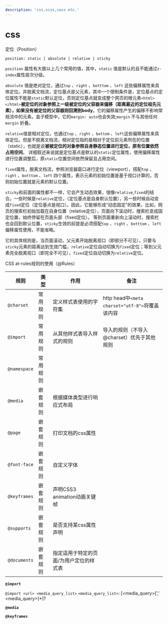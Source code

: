 ```yaml
---
description: 'css,scss,sass etc.'
---
```


# css

定位（Position）

`position: static | absolute | relative | sticky`

`position` 属性有大致以上几个常用的值，其中，`static` 值是默认的且不能通过`z-index`属性层次分级。

`absolute` 值是绝对定位，通过`top` 、`right` 、`botttom` 、`left` 这些偏移属性来具体定位。并脱离文档流，定位基点是父元素，其中一个限制条件是，定位基点的定位属性不能是`static`默认定位，否则定位基点就变成整个网页的根元素`<html></html>`**被定位的对象参照上一级被定位的父容器来偏移（距离最近的定位祖先元素），如果没有被定位的父容器则回溯到body**。它的偏移属性产生的偏移不影响常规流中的元素。盒子模型中，它的`margin: auto`也会失效;`margin` 不与其他任何`margin` 折叠。

`relative`值是相对定位，也通过`top` 、`right` 、`bottom` 、`left`这些偏移属性来具体定位。但是不脱离文档流，相对定位指的是相对于定位前元素所在的位置（static），也就是说**被被定位的对象参照自身静态位置进行定位，原有位置依然占用空间**。
详细叙述来说就是定位基点是默认的`static`定位属性，使用偏移属性进行位置调整后，原`static`位置空间依然保留且占用空间。

`fixed`属性，脱离文档流，参照浏览器窗口进行定位（viewport），搭配`top` 、`right` 、`botttom` 、`left` 四个属性，表示元素的初始位置是基于视口计算的，否则初始位置就是元素的默认位置。

`sticky`和前面的属性都不一样，它会产生动态效果，很像`relative`,`fixed`的结合。一些时候是`relative`定位，（定位基点是自身默认位置），另一些时候自动变成`fixed`定位（定位基点是视口）。因此，它能够形成“动态固定”的效果，比如，网页的搜索栏初始加载在自身位置（relative定位），页面向下滚动时，搜索栏变成固定位置，始终停留在页面头部（fixed定位）。
等到页面重新向上滚动时，搜索栏也会回到默认位置，`sticky`生效的前提是必须搭配`top` 、`right` 、`botttom` 、`left` 偏移属性使用，不能省略。

它的具体规则是，当页面滚动，父元素开始脱离视口（即部分不可见），只要与`sticky`元素的距离达到生效门槛，`relative`定位自动切换为`fixed`定位；等到父元素完全脱离视口（即完全不可见），`fixed`定位自动切换为`relative`定位。

CSS at-rules规则的使用（@Rules）

| 规则 | 类型 | 作用 | 备注 |
| ------ | ------ | ------ | ------ |
| `@charset` | 常用规则 | 定义样式表使用的字符集 | http head中`<meta charset="utf-8">`将覆盖该内容 |
| `@import` | 常用规则 | 从其他样式表导入样式的规则 | 导入的规则（不导入@charset）优先于其他规则 |
| `@namespace` | 常用规则 | | |
| `@media` | 嵌套规则 | 根据媒体类型进行响应式布局 | |
| `@page` | 嵌套规则 | 打印文档的css属性 | |
| `@font-face` | 嵌套规则 | 自定义字体 | |
| `@keyframes` | 嵌套规则 | 声明CSS3 animation动画关键帧 | |
| `@supports` | 嵌套规则 | 是否支持某css属性声明| |
| `@documents` | 嵌套规则 | 指定适用于特定的页面/为用户定位的样式表| |

**``@import``**

`@import <url> <media_query_list>`
`<media_query_list>`: [<media_query>[',' <media_query>]*]?

**``@media``**

**``@keyframes``**
